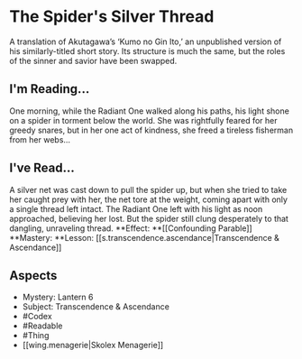 # The Spider's Silver Thread
A translation of Akutagawa’s ‘Kumo no Gin Ito,’ an unpublished version of his similarly-titled short story. Its structure is much the same, but the roles of the sinner and savior have been swapped.
## I'm Reading...
One morning, while the Radiant One walked along his paths, his light shone on a spider in torment below the world. She was rightfully feared for her greedy snares, but in her one act of kindness, she freed a tireless fisherman from her webs…
## I've Read...
A silver net was cast down to pull the spider up, but when she tried to take her caught prey with her, the net tore at the weight, coming apart with only a single thread left intact. The Radiant One left with his light as noon approached, believing her lost. But the spider still clung desperately to that dangling, unraveling thread.
**Effect: **[[Confounding Parable]]
**Mastery: **Lesson: [[s.transcendence.ascendance|Transcendence & Ascendance]]
## Aspects
- Mystery: Lantern 6
- Subject: Transcendence & Ascendance
- #Codex
- #Readable
- #Thing
- [[wing.menagerie|Skolex Menagerie]]